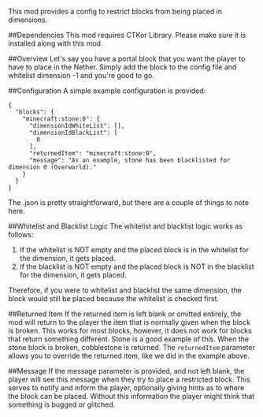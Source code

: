 This mod provides a config to restrict blocks from being placed in dimensions.

##Dependencies
This mod requires CTKor Library. Please make sure it is installed along with this mod.

##Overview
Let's say you have a portal block that you want the player to have to place in the Nether. Simply add the block to the config file and whitelist dimension -1 and you're good to go.

##Configuration
A simple example configuration is provided:

```
{
  "blocks": {
    "minecraft:stone:0": {
      "dimensionIdWhiteList": [],
      "dimensionIdBlackList": [
        0
      ],
      "returnedItem": "minecraft:stone:0",
      "message": "As an example, stone has been blacklisted for dimension 0 (Overworld)."
    }
  }
}
```

The .json is pretty straightforward, but there are a couple of things to note here.

##Whitelist and Blacklist Logic
The whitelist and blacklist logic works as follows:
  1. If the whitelist is NOT empty and the placed block is in the whitelist for the dimension, it gets placed.
  2. If the blacklist is NOT empty and the placed block is NOT in the blacklist for the dimension, it gets placed.
  
Therefore, if you were to whitelist and blacklist the same dimension, the block would still be placed because the whitelist is checked first.

##Returned Item
If the returned item is left blank or omitted entirely, the mod will return to the player the item that is normally given when the block is broken. This works for most blocks, however, it does not work for blocks that return something different. Stone is a good example of this. When the stone block is broken, cobblestone is returned. The `returnedItem` parameter allows you to override the returned item, like we did in the example above.

##Message
If the message parameter is provided, and not left blank, the player will see this message when they try to place a restricted block. This serves to notify and inform the player, optionally giving hints as to where the block can be placed. Without this information the player might think that something is bugged or glitched.
